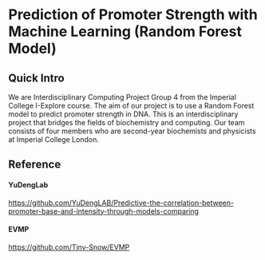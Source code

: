 # Prediction of Promoter Strength with Machine Learning (Random Forest Model)

## Quick Intro
We are Interdisciplinary Computing Project Group 4 from the Imperial College I-Explore course. The aim of our project is to use a Random Forest model to predict promoter strength in DNA. This is an interdisciplinary project that bridges the fields of biochemistry and computing. Our team consists of four members who are second-year biochemists and physicists at Imperial College London.

## Reference
#### YuDengLab
https://github.com/YuDengLAB/Predictive-the-correlation-between-promoter-base-and-intensity-through-models-comparing

#### EVMP
https://github.com/Tiny-Snow/EVMP